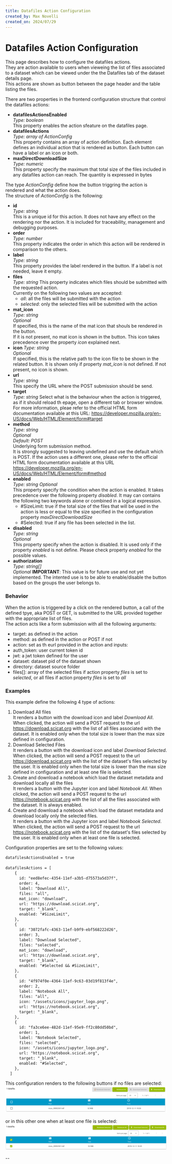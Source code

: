 ```yaml
---
title: Datafiles Action Configuration
created_by: Max Novelli
created_on: 2024/07/29
---
```

# Datafiles Action Configuration

This page describes how to configure the datafiles actions.  
They are action available to users when vieweing the list of files associated to a dataset which can be viewed under the the Datafiles tab of the dataset details page.  
This actions are shown as button between the page header and the table listing the files.  

There are two properties in the frontend configuration structure that control the datafiles actions: 
- __datafilesActionsEnabled__  
  _Type: boolean_  
  This property enables the action sfeature on the datafiles page.  
- __datafilesActions__  
  _Type: array of ActionConfig_  
  This property contains an array of action definition. Each element defines an individual action that is rendered as button. Each button can have a label or an icon or both.
- __maxDirectDownloadSize__  
  _Type: numeric_   
  This property specify the maximum that total size of the files included in any datafiles action can reach. The quantity is expressed in bytes
  
  
The type _ActionConfig_ define how the button triggring the action is rendered and what the action does.  
The structure of _ActionConfig_ is the following:
- __id__  
  _Type: string_  
  This is a unique id for this action. It does not have any effect on the rendering nor the action. It is included for traceability, management and debugging purposes.  
- __order__  
  _Type: number_  
  This property indicates the order in which this action will be rendered in comparison to the others.  
- __label__  
  _Type: string_  
  This property provides the label rendered in the button. If a label is not needed, leave it empty.  
- __files__  
  _Type: string_
  This property indicates which files should be submitted with the requested action.  
  Currently on the following two values are accepted:  
  - _all_: all the files will be submitted with the action
  - _selected_: only the selected files will be submitted with the action  
- __mat_icon__  
  _Type: string_  
  _Optional_  
  If specified, this is the name of the mat icon that shouls be rendered in the button.  
  If it is not present, no mat icon is shown in the button.
  This icon takes precedence over the property _icon_ explained next.  
- __icon__
  _Type: string_  
  _Optional_  
  If specified, this is the relative path to the icon file to be shown in the related button. It is shown only if property _mat_icon_ is not defined.
  If not present, no icon is shown.  
- __url__   
  _Type: string_  
  This specify the URL where the POST submission should be send.  
- __target__  
  _Type: string_
  Select what is the behaviour when the action is triggered, as if it should reload th epage, open a different tab or browser window.  
  For more information, pleae refer to the official HTML form documentation available at this URL: https://developer.mozilla.org/en-US/docs/Web/HTML/Element/form#target  
- __method__  
  _Type: string_  
  _Optional_  
  _Default: POST_  
  Underlying form submission method.  
  It is strongly suggested to leaving undefined and use the default which is POST.
  If the action uses a different one, please refer to the official HTML form documentation available at this URL https://developer.mozilla.org/en-US/docs/Web/HTML/Element/form#method
- __enabled__  
  _Type: string_
  _Optional_  
  This property specify the condition when the action is enabled. It takes precedence over the following property _disabled_. It may can contains the following two keywords alone or combined in a logical expression.  
  - #SizeLimit: true if the total size of the files that will be used in the action is less or equal to  the size specified in the configuration property _maxDirectDownloadSize_
  - #Selected: true if any file has been selected in the list.
- __disabled__  
  _Type: string_  
  _Optional_  
  This property specify when the action is disabled. It is used only if the property _enabled_ is not define. Please check property _enabled_ for the possible values.
- __authorization__  
  _Type: string[]_  
  _Optional_
  __IMPORTANT__: This value is for future use and not yet implemented.
  The intented use is to be able to enable/disable the button based on the groups the user belongs to.

### Behavior
When the action is triggered by a click on the rendered button, a call of the defined tpye, aka POST or GET, is submitted to the URL provided together with the appropriate list of files.  
The action acts like a form submission with all the following arguments:
- target: as defined in the action
- method: as defined in the action or POST if not
- action: set as th eurl provided in the action
and inputs: 
- auth_token: user current token id
- jwt: a jwt token defined for the user
- dataset: dataset pid of the dataset shown
- directory: dataset source folder
- files[]: array of the selected files if action property _files_ is set to _selected_, or all files if action property _files_ is set to _all_


### Examples
This example define the following 4 type of actions:  
1. Download All files  
   It renders a button with the download icon and label _Download All_. When clicked, the action will send a POST request to the url https://download.scicat.org with the list of all files associated with the dataset. It is enabled only when the total size is lower than the max size defined in configuration.
2. Download Selected Files   
   It renders a button with the download icon and label _Download Selected_. When clicked, the action will send a POST request to the url https://download.scicat.org with the list of the dataset's files selected by the user. It is enabled only when the total size is lower than the max size defined in configuration and at least one file is selected.
3. Create and download a notebook which load the dataset metadata and download locally all the files  
   It renders a button with the Jupyter icon and label _Notebook All_. When clicked, the action will send a POST request to the url https://notebook.scicat.org with the list of all the files associated with the dataset. It is always enabled.
4. Create and download a notebook which load the dataset metadata and download locally only the selected files.  
   It renders a button with the Jupyter icon and label _Notebook Selected_. When clicked, the action will send a POST request to the url https://notebook.scicat.org with the list of the dataset's files selected by the user. It is enabled only when at least one file is selected.

Configuration properties are set to the following values:  
```
datafilesActionsEnabled = true

datafilesActions = [
    {
      id: "eed8efec-4354-11ef-a3b5-d75573a5d37f",
      order: 4,
      label: "Download All",
      files: "all",
      mat_icon: "download",
      url: "https://download.scicat.org",
      target: "_blank",
      enabled: "#SizeLimit",
    },
    {
      id: "3072fafc-4363-11ef-b9f9-ebf568222d26",
      order: 3,
      label: "Download Selected",
      files: "selected",
      mat_icon: "download",
      url: "https://download.scicat.org",
      target: "_blank",
      enabled: "#Selected && #SizeLimit",
    },
    {
      id: "4f974f0e-4364-11ef-9c63-03d19f813f4e",
      order: 2,
      label: "Notebook All",
      files: "all",
      icon: "/assets/icons/jupyter_logo.png",
      url: "https://notebook.scicat.org",
      target: "_blank",
    },
    {
      id: "fa3ce6ee-482d-11ef-95e9-ff2c80dd50bd",
      order: 1,
      label: "Notebook Selected",
      files: "selected",
      icon: "/assets/icons/jupyter_logo.png",
      url: "https://notebook.scicat.org",
      target: "_blank",
      enabled: "#Selected",
    },
  ]

```

This configuration renders to the following buttons if no files are selected:  
![Datafiles actions when no files are selected](./datafiles_actions_no_file_selected.png "Datafiles actions with no selected files")  

or in this other one when at least one file is selected:  
![Datafiles actions when at least one files are selected](./datafiles_actions_file_selected.png "Datafiles actions with selected files")


--
